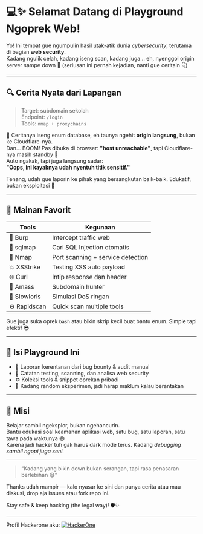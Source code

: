 # 💻✨ Selamat Datang di Playground Ngoprek Web!

Yo! Ini tempat gue ngumpulin hasil utak-atik dunia *cybersecurity*, terutama di bagian **web security**.  
Kadang ngulik celah, kadang iseng scan, kadang juga… eh, nyenggol origin server sampe down 🤭 (seriusan ini pernah kejadian, nanti gue ceritain 👇)

---

## 🔍 Cerita Nyata dari Lapangan

> Target: subdomain sekolah  
> Endpoint: `/login`  
> Tools: `nmap + proxychains`

🎯 Ceritanya iseng enum database, eh taunya ngehit **origin langsung**, bukan ke Cloudflare-nya.  
Dan... BOOM! Pas dibuka di browser: **"host unreachable"**, tapi Cloudflare-nya masih standby 🤡  
Auto ngakak, tapi juga langsung sadar:  
**"Oops, ini kayaknya udah nyentuh titik sensitif."**

Tenang, udah gue laporin ke pihak yang bersangkutan baik-baik. Edukatif, bukan eksploitasi 🙌

---

## 🧪 Mainan Favorit

| Tools      | Kegunaan                           |
|------------|------------------------------------|
| 🔎 Burp     | Intercept traffic web             |
| 🐍 sqlmap   | Cari SQL Injection otomatis        |
| 🎯 Nmap     | Port scanning + service detection |
| 💥 XSStrike | Testing XSS auto payload          |
| 🌐 Curl     | Intip response dan header         |
| 🧠 Amass    | Subdomain hunter                   |
| 🧵 Slowloris| Simulasi DoS ringan                |
| ⚙️ Rapidscan| Quick scan multiple tools          |

Gue juga suka oprek `bash` atau bikin skrip kecil buat bantu enum. Simple tapi efektif 😎

---

## 📁 Isi Playground Ini

- 🐞 Laporan kerentanan dari bug bounty & audit manual  
- 🔬 Catatan testing, scanning, dan analisa web security  
- ⚙️ Koleksi tools & snippet oprekan pribadi  
- 🚧 Kadang random eksperimen, jadi harap maklum kalau berantakan

---

## 🌱 Misi

Belajar sambil ngeksplor, bukan ngehancurin.  
Bantu edukasi soal keamanan aplikasi web, satu bug, satu laporan, satu tawa pada waktunya 😄  
Karena jadi hacker tuh gak harus dark mode terus. Kadang *debugging sambil ngopi juga seni.*

---

> “Kadang yang bikin down bukan serangan, tapi rasa penasaran berlebihan 😅”

Thanks udah mampir — kalo nyasar ke sini dan punya cerita atau mau diskusi, drop aja issues atau fork repo ini.

Stay safe & keep hacking (the legal way)! 🛡️✨

---
Profil Hackerone aku: [![HackerOne](https://img.shields.io/badge/HackerOne-Profile-yellow?logo=hackerone&logoColor=yellow)](https://hackerone.com/chunsky)

